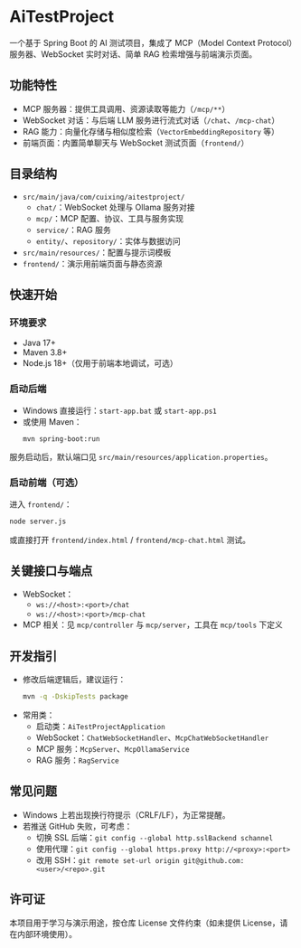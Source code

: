 # AiTestProject

一个基于 Spring Boot 的 AI 测试项目，集成了 MCP（Model Context Protocol）服务器、WebSocket 实时对话、简单 RAG 检索增强与前端演示页面。

## 功能特性
- MCP 服务器：提供工具调用、资源读取等能力（`/mcp/**`）
- WebSocket 对话：与后端 LLM 服务进行流式对话（`/chat`、`/mcp-chat`）
- RAG 能力：向量化存储与相似度检索（`VectorEmbeddingRepository` 等）
- 前端页面：内置简单聊天与 WebSocket 测试页面（`frontend/`）

## 目录结构
- `src/main/java/com/cuixing/aitestproject/`
  - `chat/`：WebSocket 处理与 Ollama 服务对接
  - `mcp/`：MCP 配置、协议、工具与服务实现
  - `service/`：RAG 服务
  - `entity/`、`repository/`：实体与数据访问
- `src/main/resources/`：配置与提示词模板
- `frontend/`：演示用前端页面与静态资源

## 快速开始
### 环境要求
- Java 17+
- Maven 3.8+
- Node.js 18+（仅用于前端本地调试，可选）

### 启动后端
- Windows 直接运行：`start-app.bat` 或 `start-app.ps1`
- 或使用 Maven：
  ```bash
  mvn spring-boot:run
  ```

服务启动后，默认端口见 `src/main/resources/application.properties`。

### 启动前端（可选）
进入 `frontend/`：
```bash
node server.js
```
或直接打开 `frontend/index.html` / `frontend/mcp-chat.html` 测试。

## 关键接口与端点
- WebSocket：
  - `ws://<host>:<port>/chat`
  - `ws://<host>:<port>/mcp-chat`
- MCP 相关：见 `mcp/controller` 与 `mcp/server`，工具在 `mcp/tools` 下定义

## 开发指引
- 修改后端逻辑后，建议运行：
  ```bash
  mvn -q -DskipTests package
  ```
- 常用类：
  - 启动类：`AiTestProjectApplication`
  - WebSocket：`ChatWebSocketHandler`、`McpChatWebSocketHandler`
  - MCP 服务：`McpServer`、`McpOllamaService`
  - RAG 服务：`RagService`

## 常见问题
- Windows 上若出现换行符提示（CRLF/LF），为正常提醒。
- 若推送 GitHub 失败，可考虑：
  - 切换 SSL 后端：`git config --global http.sslBackend schannel`
  - 使用代理：`git config --global https.proxy http://<proxy>:<port>`
  - 改用 SSH：`git remote set-url origin git@github.com:<user>/<repo>.git`

## 许可证
本项目用于学习与演示用途，按仓库 License 文件约束（如未提供 License，请在内部环境使用）。
